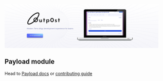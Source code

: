 [![headline](../../assets/repo_top.png)](https://outp0st.io)


## Payload module

Head to [Payload docs](https://outp0st.io/docs/payload/anatomy) or [contributing guide](https://outp0st.io/docs/contrib/getting-started)